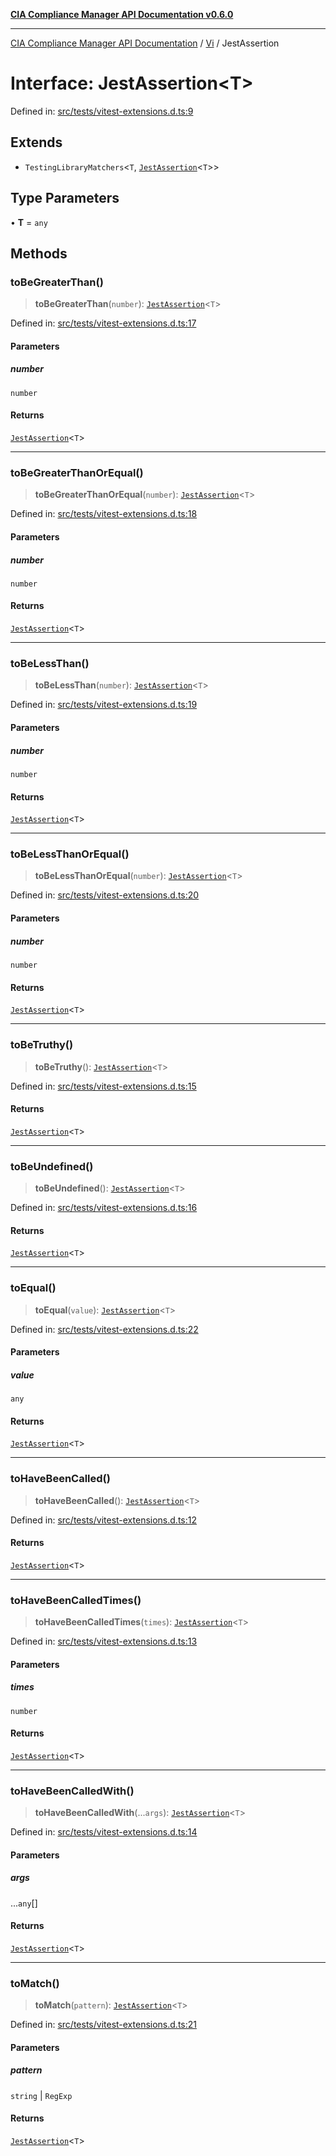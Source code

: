 [**CIA Compliance Manager API Documentation v0.6.0**](../../../README.md)

***

[CIA Compliance Manager API Documentation](../../../globals.md) / [Vi](../README-1.md) / JestAssertion

# Interface: JestAssertion\<T\>

Defined in: [src/tests/vitest-extensions.d.ts:9](https://github.com/Hack23/cia-compliance-manager/blob/main/src/tests/vitest-extensions.d.ts#L9)

## Extends

- `TestingLibraryMatchers`\<`T`, [`JestAssertion`](JestAssertion.md)\<`T`\>\>

## Type Parameters

• **T** = `any`

## Methods

### toBeGreaterThan()

> **toBeGreaterThan**(`number`): [`JestAssertion`](JestAssertion.md)\<`T`\>

Defined in: [src/tests/vitest-extensions.d.ts:17](https://github.com/Hack23/cia-compliance-manager/blob/main/src/tests/vitest-extensions.d.ts#L17)

#### Parameters

##### number

`number`

#### Returns

[`JestAssertion`](JestAssertion.md)\<`T`\>

***

### toBeGreaterThanOrEqual()

> **toBeGreaterThanOrEqual**(`number`): [`JestAssertion`](JestAssertion.md)\<`T`\>

Defined in: [src/tests/vitest-extensions.d.ts:18](https://github.com/Hack23/cia-compliance-manager/blob/main/src/tests/vitest-extensions.d.ts#L18)

#### Parameters

##### number

`number`

#### Returns

[`JestAssertion`](JestAssertion.md)\<`T`\>

***

### toBeLessThan()

> **toBeLessThan**(`number`): [`JestAssertion`](JestAssertion.md)\<`T`\>

Defined in: [src/tests/vitest-extensions.d.ts:19](https://github.com/Hack23/cia-compliance-manager/blob/main/src/tests/vitest-extensions.d.ts#L19)

#### Parameters

##### number

`number`

#### Returns

[`JestAssertion`](JestAssertion.md)\<`T`\>

***

### toBeLessThanOrEqual()

> **toBeLessThanOrEqual**(`number`): [`JestAssertion`](JestAssertion.md)\<`T`\>

Defined in: [src/tests/vitest-extensions.d.ts:20](https://github.com/Hack23/cia-compliance-manager/blob/main/src/tests/vitest-extensions.d.ts#L20)

#### Parameters

##### number

`number`

#### Returns

[`JestAssertion`](JestAssertion.md)\<`T`\>

***

### toBeTruthy()

> **toBeTruthy**(): [`JestAssertion`](JestAssertion.md)\<`T`\>

Defined in: [src/tests/vitest-extensions.d.ts:15](https://github.com/Hack23/cia-compliance-manager/blob/main/src/tests/vitest-extensions.d.ts#L15)

#### Returns

[`JestAssertion`](JestAssertion.md)\<`T`\>

***

### toBeUndefined()

> **toBeUndefined**(): [`JestAssertion`](JestAssertion.md)\<`T`\>

Defined in: [src/tests/vitest-extensions.d.ts:16](https://github.com/Hack23/cia-compliance-manager/blob/main/src/tests/vitest-extensions.d.ts#L16)

#### Returns

[`JestAssertion`](JestAssertion.md)\<`T`\>

***

### toEqual()

> **toEqual**(`value`): [`JestAssertion`](JestAssertion.md)\<`T`\>

Defined in: [src/tests/vitest-extensions.d.ts:22](https://github.com/Hack23/cia-compliance-manager/blob/main/src/tests/vitest-extensions.d.ts#L22)

#### Parameters

##### value

`any`

#### Returns

[`JestAssertion`](JestAssertion.md)\<`T`\>

***

### toHaveBeenCalled()

> **toHaveBeenCalled**(): [`JestAssertion`](JestAssertion.md)\<`T`\>

Defined in: [src/tests/vitest-extensions.d.ts:12](https://github.com/Hack23/cia-compliance-manager/blob/main/src/tests/vitest-extensions.d.ts#L12)

#### Returns

[`JestAssertion`](JestAssertion.md)\<`T`\>

***

### toHaveBeenCalledTimes()

> **toHaveBeenCalledTimes**(`times`): [`JestAssertion`](JestAssertion.md)\<`T`\>

Defined in: [src/tests/vitest-extensions.d.ts:13](https://github.com/Hack23/cia-compliance-manager/blob/main/src/tests/vitest-extensions.d.ts#L13)

#### Parameters

##### times

`number`

#### Returns

[`JestAssertion`](JestAssertion.md)\<`T`\>

***

### toHaveBeenCalledWith()

> **toHaveBeenCalledWith**(...`args`): [`JestAssertion`](JestAssertion.md)\<`T`\>

Defined in: [src/tests/vitest-extensions.d.ts:14](https://github.com/Hack23/cia-compliance-manager/blob/main/src/tests/vitest-extensions.d.ts#L14)

#### Parameters

##### args

...`any`[]

#### Returns

[`JestAssertion`](JestAssertion.md)\<`T`\>

***

### toMatch()

> **toMatch**(`pattern`): [`JestAssertion`](JestAssertion.md)\<`T`\>

Defined in: [src/tests/vitest-extensions.d.ts:21](https://github.com/Hack23/cia-compliance-manager/blob/main/src/tests/vitest-extensions.d.ts#L21)

#### Parameters

##### pattern

`string` | `RegExp`

#### Returns

[`JestAssertion`](JestAssertion.md)\<`T`\>
